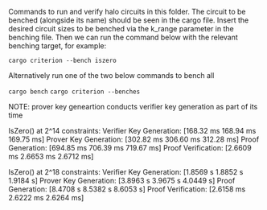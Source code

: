 Commands to run and verify halo circuits in this folder. The circuit to be benched (alongside its name)
should be seen in the cargo file. Insert the desired circuit sizes to be benched via the k_range parameter
in the benching file. Then we can run the command below with the relevant benching target, for example:

`cargo criterion --bench iszero`

Alternatively run one of the two below commands to bench all

`cargo bench`
`cargo criterion --benches`

NOTE: prover key geneartion conducts verifier key generation as part of its time

IsZero() at 2^14 constraints:
Verifier Key Generation:   [168.32 ms 168.94 ms 169.75 ms]
Prover Key Generation:     [302.82 ms 306.60 ms 312.28 ms]
Proof Generation:          [694.85 ms 706.39 ms 719.67 ms] 
Proof Verification:        [2.6609 ms 2.6653 ms 2.6712 ms]  

IsZero() at 2^18 constraints:
Verifier Key Generation:   [1.8569 s 1.8852 s 1.9184 s]
Prover Key Generation:     [3.8963 s 3.9675 s 4.0449 s]
Proof Generation:          [8.4708 s 8.5382 s 8.6053 s] 
Proof Verification:        [2.6158 ms 2.6222 ms 2.6264 ms]  